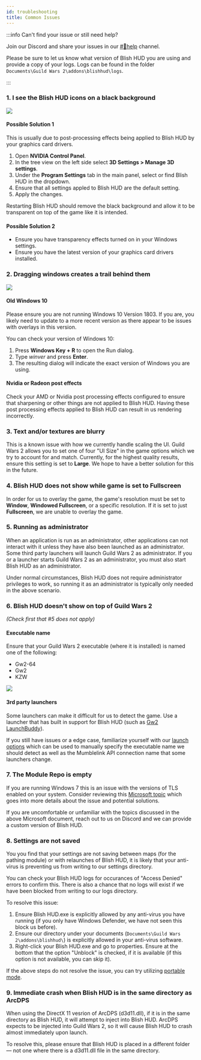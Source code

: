 ```yaml
---
id: troubleshooting
title: Common Issues
---
```


:::info Can't find your issue or still need help?

Join our Discord and share your issues in our [#💢help](https://discord.gg/qJdUhdG) channel.

Please be sure to let us know what version of Blish HUD you are using and provide a copy of your logs. Logs can be found in the folder `Documents\Guild Wars 2\addons\blishhud\logs`.

:::

### 1. I see the Blish HUD icons on a black background

<img src="/img/troubleshooting/nvidia-post-processing.png" />

#### **Possible Solution 1**

This is usually due to post-processing effects being applied to Blish HUD by your graphics card drivers.

1. Open **NVIDIA Control Panel**.
2. In the tree view on the left side select **3D Settings > Manage 3D settings**.
3. Under the **Program Settings** tab in the main panel, select or find Blish HUD in the dropdown.
4. Ensure that all settings appled to Blish HUD are the default setting.
5. Apply the changes.

Restarting Blish HUD should remove the black background and allow it to be transparent on top of the game like it is intended.

#### **Possible Solution 2**

- Ensure you have transparency effects turned on in your Windows settings.
- Ensure you have the latest version of your graphics card drivers installed.

### 2. Dragging windows creates a trail behind them

<img src="/img/troubleshooting/windows-1803.png" />

#### Old Windows 10

Please ensure you are not running Windows 10 Version 1803.  If you are, you likely need to update to a more recent version as there appear to be issues with overlays in this version.

You can check your version of Windows 10:
1. Press **Windows Key + R** to open the Run dialog.
2. Type *winver* and press **Enter**.
3. The resulting dialog will indicate the exact version of Windows you are using.

#### Nvidia or Radeon post effects

Check your AMD or Nvidia post processing effects configured to ensure that sharpening or other things are not applied to Blish HUD.  Having these post processing effects applied to Blish HUD can result in us rendering incorrectly.

### 3. Text and/or textures are blurry

This is a known issue with how we currently handle scaling the UI.  Guild Wars 2 allows you to set one of four "UI Size" in the game options which we try to account for and match.  Currently, for the highest quality results, ensure this setting is set to **Large**.  We hope to have a better solution for this in the future.

### 4. Blish HUD does not show while game is set to Fullscreen

In order for us to overlay the game, the game's resolution must be set to **Window**, **Windowed Fullscreen**, or a specific resolution.  If it is set to just **Fullscreen**, we are unable to overlay the game.

### 5. Running as administrator

When an application is run as an administrator, other applications can not interact with it unless they have also been launched as an administrator.  Some third party launchers will launch Guild Wars 2 as administrator.  If you or a launcher starts Guild Wars 2 as an administrator, you must also start Blish HUD as an administrator.

Under normal circumstances, Blish HUD does not require administrator privileges to work, so running it as an administrator is typically only needed in the above scenario.

### 6. Blish HUD doesn't show on top of Guild Wars 2

*(Check first that #5 does not apply)*

#### **Executable name**

Ensure that your Guild Wars 2 executable (where it is installed) is named one of the following:
 - Gw2-64
 - Gw2
 - KZW

<img src="/img/troubleshooting/executable-name.png" />

#### **3rd party launchers**

Some launchers can make it difficult for us to detect the game.  Use a launcher that has built in support for Blish HUD (such as [Gw2 LaunchBuddy](https://github.com/TheCheatsrichter/Gw2_Launchbuddy)).

If you still have issues or a edge case, familiarize yourself with our [launch options](/docs/user/launch-options) which can be used to manually specify the executable name we should detect as well as the Mumblelink API connection name that some launchers change.

### 7. The Module Repo is empty

If you are running Windows 7 this is an issue with the versions of TLS enabled on your system.  Consider reviewing this [Microsoft topic](https://support.microsoft.com/en-us/topic/update-to-enable-tls-1-1-and-tls-1-2-as-default-secure-protocols-in-winhttp-in-windows-c4bd73d2-31d7-761e-0178-11268bb10392) which goes into more details about the issue and potential solutions.

If you are uncomfortable or unfamiliar with the topics discussed in the above Microsoft document, reach out to us on Discord and we can provide a custom version of Blish HUD.

### 8. Settings are not saved

You you find that your settings are not saving between maps (for the pathing module) or with relaunches of Blish HUD, it is likely that your anti-virus is preventing us from writing to our settings directory.

You can check your Blish HUD logs for occurances of "Access Denied" errors to confirm this.  There is also a chance that no logs will exist if we have been blocked from writing to our logs directory.

To resolve this issue:
1. Ensure Blish HUD.exe is explicitly allowed by any anti-virus you have running (if you only have Windows Defender, we have not seen this block us before).
2. Ensure our directory under your documents (`Documents\Guild Wars 2\addons\blishhud\`) is explicitly allowed in your anti-virus software.
3. Right-click your Blish HUD.exe and go to properties.  Ensure at the bottom that the option "Unblock" is checked, if it is available (if this option is not available, you can skip it).

If the above steps do not resolve the issue, you can try utilizing [portable mode](portable-mode).

### 9. Immediate crash when Blish HUD is in the same directory as ArcDPS

When using the DirectX 11 vesrion of ArcDPS (d3d11.dll), if it is in the same directory as Blish HUD, it will attempt to inject into Blish HUD.  ArcDPS expects to be injected into Guild Wars 2, so it will cause Blish HUD to crash almost immediately upon launch.

To resolve this, please ensure that Blish HUD is placed in a different folder — not one where there is a d3d11.dll file in the same directory.